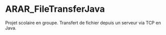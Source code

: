 # ARAR_FileTransferJava
Projet scolaire en groupe. Transfert de fichier depuis un serveur via TCP en Java.
